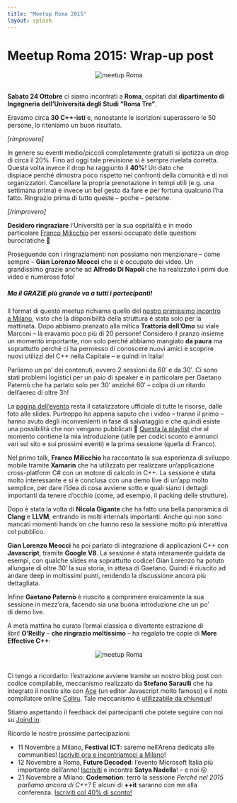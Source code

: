 ```yaml
---
title: "Meetup Roma 2015"
layout: splash
---
```


# Meetup Roma 2015: Wrap-up post

<center>
<img src="https://ilpropheta.github.io/pics/meetup-roma15.png" alt="meetup Roma">
</center>
<br/>

**Sabato 24 Ottobre** ci siamo incontrati a **Roma**, ospitati dal **dipartimento di Ingegneria dell’Università degli Studi “Roma Tre”**.

Eravamo circa **30 C++-isti** e, nonostante le iscrizioni superassero le 50 persone, lo riteniamo un buon risultato.

_\[rimprovero\]_

In genere su eventi medio/piccoli completamente gratuiti si ipotizza un drop di circa il 20%. Fino ad oggi tale previsione si è sempre rivelata corretta. Questa volta invece il drop ha raggiunto il **40%**! Un dato che dispiace perché dimostra poco rispetto nei confronti della comunità e di noi organizzatori. Cancellare la propria prenotazione in tempi utili (e.g. una settimana prima) è invece un bel gesto da fare e per fortuna qualcuno l’ha fatto. Ringrazio prima di tutto queste – poche – persone.

_\[/rimprovero\]_

**Desidero ringraziare** l’Università per la sua ospitalità e in modo particolare [Franco Milicchio](http://plm.dia.uniroma3.it/milicchio/) per essersi occupato delle questioni burocratiche 🙂

Proseguendo con i ringraziamenti non possiamo non menzionare – come sempre – **Gian Lorenzo Meocci** che si è occupato dei video. Un grandissimo grazie anche ad **Alfredo Di Napoli** che ha realizzato i primi due video e numerose foto!

##### Ma il GRAZIE più grande va a tutti i partecipanti!

Il format di questo meetup richiama quello del [nostro primissimo incontro a Milano](../../../../2014/07/01/meetup-milano-2014/index.html), visto che la disponibilità della struttura è stata solo per la mattinata. Dopo abbiamo pranzato alla mitica **Trattoria dell’Omo** su viale Marconi – là eravamo poco più di 20 persone! Considero il pranzo insieme un momento importante, non solo perché abbiamo mangiato **da paura** ma soprattutto perché ci ha permesso di conoscere nuovi amici e scoprire nuovi utilizzi del C++ nella Capitale – e quindi in Italia!

Parliamo un po’ dei contenuti, ovvero 2 sessioni da 60′ e da 30′. Ci sono stati problemi logistici per un paio di speaker e in particolare per Gaetano Paternò che ha parlato solo per 30′ anziché 60′ – colpa di un ritardo dell’aereo di oltre 3h!

La [pagina dell’evento](http://www.italiancpp.org/eventi/2015-10-24-meetup-roma) resta il catalizzatore ufficiale di tutte le risorse, dalle foto alle slides. Purtroppo ho appena saputo che i video – tranne il primo – hanno avuto degli inconvenienti in fase di salvataggio e che quindi esiste una possibilità che non vengano pubblicati 🙁 [Questa la playlist](https://www.youtube.com/playlist?list=PLsCm1Hs016LUndbvlb7G56i44a3G6jwBQ) che al momento contiene la mia introduzione (utile per codici sconto e annunci vari sul sito e sui prossimi eventi) e la prima sessione (quella di Franco).

Nel primo talk, **Franco Milicchio** ha raccontato la sua esperienza di sviluppo mobile tramite **Xamarin** che ha utilizzato per realizzare un’applicazione cross-platform C# con un motore di calcolo in C++. La sessione è stata molto interessante e si è conclusa con una demo live di un’app molto semplice, per dare l’idea di cosa avviene sotto e quali siano i dettagli importanti da tenere d’occhio (come, ad esempio, il packing delle strutture).

Dopo è stata la volta di **Nicola Gigante** che ha fatto una bella panoramica di **Clang** e **LLVM**, entrando in molti internals importanti. Anche qui non sono mancati momenti hands on che hanno reso la sessione molto più interattiva col pubblico.

**Gian Lorenzo Meocci** ha poi parlato di integrazione di applicazioni C++ con **Javascript**, tramite **Google V8**. La sessione è stata interamente guidata da esempi, con qualche slides ma soprattutto codice! Gian Lorenzo ha potuto allungare di oltre 30′ la sua storia, in attesa di Gaetano. Quindi è riuscito ad andare deep in moltissimi punti, rendendo la discussione ancora più dettagliata.

Infine **Gaetano Paternò** è riuscito a comprimere eroicamente la sua sessione in mezz’ora, facendo sia una buona introduzione che un po’ di demo live.

A metà mattina ho curato l’ormai classica e divertente estrazione di libri! **O’Reilly** – **che ringrazio moltissimo** – ha regalato tre copie di **More Effective C++**:

<center>
<img src="https://i0.wp.com/www.italiancpp.org/wp-content/uploads/2015/10/estrazioni.jpg?resize=600&ssl=1" alt="meetup Roma">
</center>
<br/>

Ci tengo a ricordarlo: l’estrazione avviene tramite un nostro blog post con codice compilabile, meccanismo realizzato da **Stefano Saraulli** che ha integrato il nostro sito con [Ace](https://ace.c9.io/) (un editor Javascript molto famoso) e il noto compilatore online [Coliru](http://coliru.stacked-crooked.com). Tale meccanismo è [utilizzabile da chiunque](http://www.italiancpp.org/articoli/diventa-un-autore/)!

Stiamo aspettando il feedback dei partecipanti che potete seguire con noi su [Joind.in](http://joind.in/event/italiancpp-roma-2015).

Ricordo le nostre prossime partecipazioni:

*   11 Novembre a Milano, **Festival ICT**: saremo nell’Arena dedicata alle communities! [Iscriviti ora e incontriamoci a Milano](http://www.eventbrite.it/e/registrazione-festival-ict-2015-17275008014?aff=italiancpp)!
*   12 Novembre a Roma, **Future Decoded**: l’evento Microsoft Italia più importante dell’anno! [Iscriviti](https://www.microsoft.com/italy/futuredecoded/) e incontra **Satya Nadella**! – e noi 😛
*   21 Novembre a Milano: **Codemotion**: terrò la sessione _Perché nel 2015 parliamo ancora di C++?_ E alcuni di **++it** saranno con me alla conferenza. [Iscriviti col 40% di sconto!](http://www.eventbrite.it/e/biglietti-codemotion-milan-2015-conference-20th21st-november-2015-17453601191?discount=itacpp)